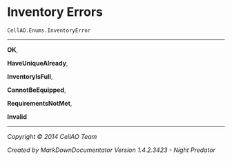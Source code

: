 # Inventory Errors #
`CellAO.Enums.InventoryError`  

----------


**OK**,

**HaveUniqueAlready**,

**InventoryIsFull**,

**CannotBeEquipped**,

**RequirementsNotMet**,

**Invalid**


----------

*Copyright © 2014 CellAO Team*

*Created by MarkDownDocumentator Version 1.4.2.3423 - Night Predator*


